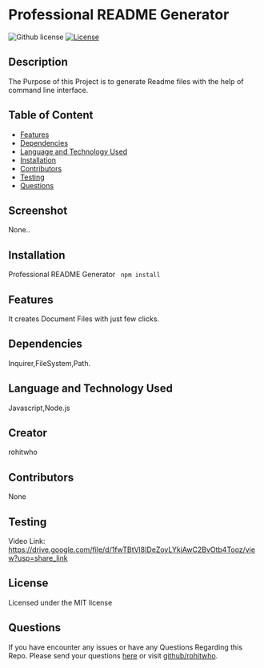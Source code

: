 # Professional README Generator
![Github license](https://img.shields.io/badge/license-MIT-red.svg)
[![License](https://img.shields.io/badge/License-MIT-blue.svg)](https://opensource.org/licenses/MIT)



## Description
The Purpose of this Project is to generate Readme files with the help of command line interface.



## Table of Content
* [Features](#features)
* [Dependencies](#dependencies)
* [Language and Technology Used](#language-and-technology-used)
* [Installation](#installation)
* [Contributors](#contributors)
* [Testing](#testing)
* [Questions](#questions)

## Screenshot
None..

## Installation
Professional README Generator ` npm install`

## Features
It creates Document Files with just few clicks.

##  Dependencies
Inquirer,FileSystem,Path.

## Language and Technology Used
Javascript,Node.js

## Creator
rohitwho

## Contributors
None

## Testing
Video Link: 
https://drive.google.com/file/d/1fwTBtVl8IDeZoyLYkjAwC2BvOtb4Tooz/view?usp=share_link

## License
Licensed under the MIT license


## Questions
If you have encounter any issues or have any Questions  Regarding this Repo. Please send your questions [here](mailto:undefined?subject=[GitHub]%20Dev%20Connect) or visit [github/rohitwho](https://github.com/rohitwho).
